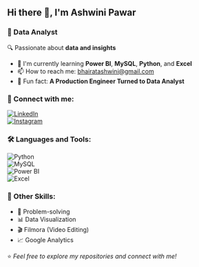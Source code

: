 ## Hi there 👋, I'm Ashwini Pawar  
### 🌟 Data Analyst  

🔍 Passionate about **data and insights**  

- 🌱 I'm currently learning **Power BI**, **MySQL**, **Python**, and **Excel**  
- 📫 How to reach me: [bhairatashwini@gmail.com](mailto:bhairatashwini@gmail.com)  
- 🎯 Fun fact: **A Production Engineer Turned to Data Analyst**  


### 💼 Connect with me:
[![LinkedIn](https://img.shields.io/badge/-LinkedIn-blue?style=flat&logo=linkedin)](https://www.linkedin.com/in/ashwinipawar1503)  
[![Instagram](https://img.shields.io/badge/-Instagram-E4405F?style=flat&logo=instagram&logoColor=white)](https://www.instagram.com/ashwini_n_pawar)  


### 🛠️ Languages and Tools:
![Python](https://img.shields.io/badge/Python-3776AB?style=flat&logo=python&logoColor=white)  
![MySQL](https://img.shields.io/badge/MySQL-025E8C?style=flat&logo=mysql&logoColor=white)  
![Power BI](https://img.shields.io/badge/PowerBI-F2C811?style=flat&logo=power-bi&logoColor=black)  
![Excel](https://img.shields.io/badge/Excel-217346?style=flat&logo=microsoft-excel&logoColor=white)  


### 🧠 Other Skills:
- 🚀 Problem-solving  
- 📊 Data Visualization  
- 🎬 Filmora (Video Editing)  
- 📈 Google Analytics  


⭐️ *Feel free to explore my repositories and connect with me!*  

